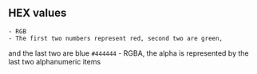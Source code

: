## HEX values
	- RGB
	- The first two numbers represent red, second two are green, 
and the last two are blue
  `#444444`
	- RGBA, the alpha is represented by the last two alphanumeric items
